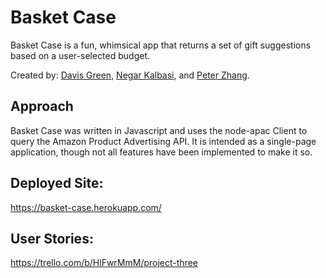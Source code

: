 # Basket Case

Basket Case is a fun, whimsical app that returns a set of gift suggestions based
on a user-selected budget.

Created by: [Davis Green](https://github.com/Mahartney/), [Negar Kalbasi](https://github.com/noonkay), and [Peter Zhang](https://github.com/pzhang87).

## Approach

Basket Case was written in Javascript and uses the node-apac Client to query the
Amazon Product Advertising API. It is intended as a single-page application, though
not all features have been implemented to make it so.

## Deployed Site:

https://basket-case.herokuapp.com/


## User Stories:

https://trello.com/b/HlFwrMmM/project-three
